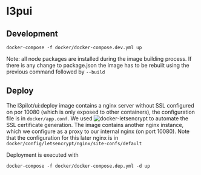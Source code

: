 # l3pui

## Development
```
docker-compose -f docker/docker-compose.dev.yml up
```
Note: all node packages are installed during the image building process. If there is any change to package.json the image has to be rebuilt using the previous command followed by `--build`

## Deploy
The l3pilot/ui:deploy image contains a nginx server without SSL configured on por 10080 (which is only exposed to other containers), the configuration file is in `docker/app.conf`.
We used ![docker-letsencrypt](https://github.com/linuxserver/docker-letsencrypt) to automate the SSL certificate generation. The image contains another nginx instance, which we configure as a proxy to our internal nginx (on port 10080). Note that the configuration for this later nginx is in `docker/config/letsencrypt/nginx/site-confs/default`

Deployment is executed with
```
docker-compose -f docker/docker-compose.dep.yml -d up
```
